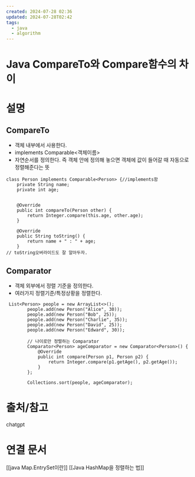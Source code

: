 ```yaml
---
created: 2024-07-28 02:36
updated: 2024-07-28T02:42
tags:
  - java
  - algorithm
---
```

# Java CompareTo와 Compare함수의 차이

# 설명

## CompareTo
- 객체 내부에서 사용한다. 
-  implements Comparable<객체이름>
- 자연순서를 정의한다. 즉 객체 안에 정의해 놓으면 객체에 값이 들어갈 때 자동으로 정렬해준다는 뜻

```
class Person implements Comparable<Person> {//implements함
    private String name;
    private int age;


    @Override
    public int compareTo(Person other) {
        return Integer.compare(this.age, other.age);
    }

    @Override
    public String toString() {
        return name + " : " + age;
    }
// toString오버라이드도 잘 알아두자.
```


## Comparator
- 객체 외부에서 정렬 기준을 정의한다.
- 여러가지 정렬기준/특정상황을 정렬한다.

```
 List<Person> people = new ArrayList<>();
        people.add(new Person("Alice", 30));
        people.add(new Person("Bob", 25));
        people.add(new Person("Charlie", 35));
        people.add(new Person("David", 25));
        people.add(new Person("Edward", 30));

        // 나이로만 정렬하는 Comparator
        Comparator<Person> ageComparator = new Comparator<Person>() {
            @Override
            public int compare(Person p1, Person p2) {
                return Integer.compare(p1.getAge(), p2.getAge());
            }
        };

        Collections.sort(people, ageComparator);
```

# 출처/참고
chatgpt

# 연결 문서
[[java Map.EntrySet이란]]
[[Java HashMap을 정렬하는 법]]

